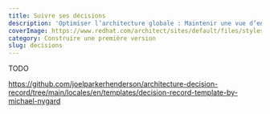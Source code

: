 ```yaml
---
title: Suivre ses décisions
description: 'Optimiser l’architecture globale : Maintenir une vue d’ensemble'
coverImage: https://www.redhat.com/architect/sites/default/files/styles/embed_large/public/2021-12/ADR_detail.png
category: Construire une première version
slug: decisions
---
```


TODO

https://github.com/joelparkerhenderson/architecture-decision-record/tree/main/locales/en/templates/decision-record-template-by-michael-nygard